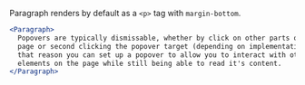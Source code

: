 Paragraph renders by default as a `<p>` tag with `margin-bottom`.

```jsx
<Paragraph>
  Popovers are typically dismissable, whether by click on other parts of the
  page or second clicking the popover target (depending on implementation), for
  that reason you can set up a popover to allow you to interact with other
  elements on the page while still being able to read it's content.
</Paragraph>
```
